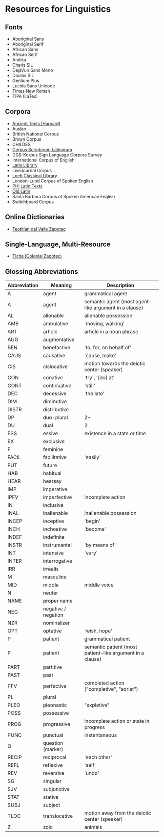 # Resources for Linguistics

## Fonts

* Aboriginal Sans
* Aboriginal Serif
* African Sans
* African Serif
* Andika
* Charis SIL
* DejaVun Sans Mono
* Doulos SIL
* Gentium Plus
* Lucida Sans Unicode
* Times New Roman
* TIPA (LaTex)

## Corpora

* [Ancient Texts (Harvard)](https://classics.fas.harvard.edu/ancient-texts)
* Auslan
* British National Corpus
* Brown Corpus
* CHILDES
* [Corpus Scriptorum Latinorum](http://www.forumromanum.org/literature/index.html)
* DGS-Korpus Sign Language Corpora Survey
* International Corpus of English
* [Latin Library](http://thelatinlibrary.com/)
* LiveJournal Corpus
* [Loeb Classical Library](https://www.loebclassics.com/)
* London-Lund Corpus of Spoken English
* [PHI Latin Texts](https://latin.packhum.org/browse)
* [Old Latin](https://en.wikipedia.org/wiki/Old_Latin)
* Santa Barbara Corpus of Spoken American English
* Switchboard Corpus

## Online Dictionaries

* [Teotitlán del Valle Zapotec](http://talkingdictionary.swarthmore.edu/teotitlan/)

## Single-Language, Multi-Resource
* [Ticha (Colonial Zapotec)](https://ticha.haverford.edu/en/)

## Glossing Abbreviations

Abbreviation | Meaning             | Description
------------ | ------------- | -----------
A            | agent               | grammatical agent
A            | agent               | semantic agent (most agent-like argument in a clause)
AL           | alienable           | alienable possession
AMB          | ambulative          | 'moving, walking'
ART          | article             | article in a noun phrase
AUG          | augmentative        |
BEN          | benefactive         | 'to, for, on behalf of'
CAUS         | causative           | 'cause, make'
CIS          | cislocative         | motion towards the deictic center (speaker)
CON          | conative            | 'try', '[do] at'
CONT         | continuative        | 'still'
DEC          | decessive           | 'the late'
DIM          | diminutive          |
DISTR        | distributive        |
DP           | duo-plural          | 2+
DU           | dual                | 2
ESS          | essive              | existence in a state or time
EX           | exclusive           |
F            | feminine            |
FACIL        | facilitative        | 'easily'
FUT          | future              |
HAB          | habitual            |
HEAR         | hearsay             |
IMP          | imperative          |
IPFV         | imperfective        | incomplete action
IN           | inclusive           |
INAL         | inalienable         | inalienable possession
INCEP        | inceptive           | 'begin'
INCH         | inchoative          | 'become'
INDEF        | indefinite          |
INSTR        | instrumental        | 'by means of'
INT          | intensive           | 'very'
INTER        | interrogative       |
IRR          | irrealis            |
M            | masculine           |
MID          | middle              | middle voice
N            | neuter              |
NAME         | proper name         |
NEG          | negative / negation |
NZR          | nominalizer         |
OPT          | optative            | 'wish, hope'
P            | patient             | grammatical patient
P            | patient             | semantic patient (most patient-like argument in a clause)
PART         | partitive           |
PAST         | past                |
PFV          | perfective          | completed action ("completive", "aorist")
PL           | plural              |
PLEO         | pleonastic          | "expletive"
POSS         | possessive          |
PROG         | progressive         | incomplete action or state in progress
PUNC         | punctual            | instantaneous
Q            | question (marker)   |
RECIP        | reciprocal          | 'each other'
REFL         | reflexive           | 'self'
REV          | reversive           | 'undo'
SG           | singular            |
SJV          | subjunctive         |
STAT         | stative             |
SUBJ         | subject             |
TLOC         | translocative       | motion away from the deictic center (speaker)
Z            | zoic                | animals
